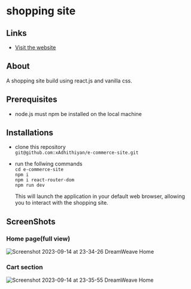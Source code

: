 # shopping site
## Links
- [Visit the website](https://splendorous-sunshine-618765.netlify.app/)

## About
A shopping site build using react.js and vanilla css.

## Prerequisites
- node.js must npm be installed on the local machine

## Installations
- clone this repository  
    ```git@github.com:xAdhithiyan/e-commerce-site.git```
- run the follwing commands \
    ``` cd e-commerce-site ```\
    ``` npm i ```\
    ```npm i react-router-dom```\
    ``` npm run dev ```
    
    This will launch the application in your default web browser, allowing you to interact with the shopping site.


## ScreenShots
### Home page(full view)
![Screenshot 2023-09-14 at 23-34-26 DreamWeave Home](https://github.com/xAdhithiyan/e-commerce-site/assets/113228161/ad078502-f0c2-4858-9156-50243776349a)
### Cart section  
![Screenshot 2023-09-14 at 23-35-55 DreamWeave Home](https://github.com/xAdhithiyan/e-commerce-site/assets/113228161/451864b5-cae0-4eb1-aab3-65ff7bfc6db2)
